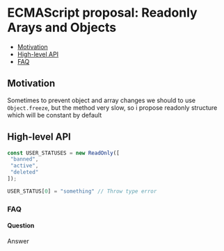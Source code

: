# ECMAScript proposal: Readonly Arays and Objects
- [Motivation](#motivation)
- [High-level API](#high-level-api)
- [FAQ](#faq)

## Motivation

Sometimes to prevent object and array changes we should to use `Object.freeze`, but the method very slow, so i propose readonly structure which will be constant by default

## High-level API

```js
const USER_STATUSES = new ReadOnly([
 "banned",
 "active",
 "deleted"
]);

USER_STATUS[0] = "something" // Throw type error
```

### FAQ
#### Question

Answer

